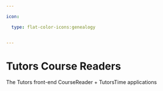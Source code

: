 ```yaml
---

icon: 

  type: flat-color-icons:genealogy


---
```


# Tutors Course Readers

The Tutors front-end CourseReader + TutorsTime applications